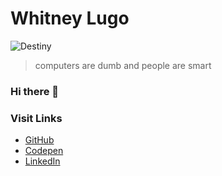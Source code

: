 # Whitney Lugo

![Destiny](https://media.giphy.com/media/hioV0QP2ZdvU2DYfEG/giphy.gif)

> computers are dumb and people are smart

### Hi there 👋

### Visit Links
- [GitHub](https://github.com/WhitneyL808)
- [Codepen](https://codepen.io/whitney-lugo)
- [LinkedIn](https://www.linkedin.com/in/whitneylugo/)


<!--
**WhitneyL808/WhitneyL808** is a ✨ _special_ ✨ repository because its `README.md` (this file) appears on your GitHub profile.

Here are some ideas to get you started:

- 🔭 I’m currently working on ...
- 🌱 I’m currently learning ...
- 👯 I’m looking to collaborate on ...
- 🤔 I’m looking for help with ...
- 💬 Ask me about ...
- 📫 How to reach me: ...
- 😄 Pronouns: ...
- ⚡ Fun fact: ...
-->
